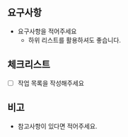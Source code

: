 ## 요구사항

- 요구사항을 적어주세요
    - 하위 리스트를 활용하셔도 좋습니다.

## 체크리스트

- [ ] 작업 목록을 작성해주세요

## 비고

- 참고사항이 있다면 적어주세요.